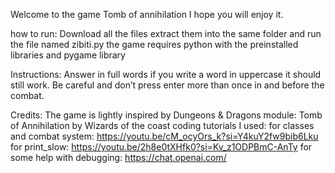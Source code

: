 Welcome to the game Tomb of annihilation I hope you will enjoy it.

how to run:
Download all the files extract them into the same folder and run the file named zibiti.py
the game requires python with the preinstalled libraries and pygame library

Instructions:
Answer in full words if you write a word in uppercase it should still work.
Be careful and don’t press enter more than once in and before the combat.

Credits: 
The game is lightly inspired by Dungeons & Dragons module: Tomb of Annihilation by Wizards of the coast
coding tutorials I used:
for classes and combat system: https://youtu.be/cM_ocyOrs_k?si=Y4kuY2fw9bib6Lku
for print_slow: https://youtu.be/2h8e0tXHfk0?si=Kv_z1ODPBmC-AnTy
for some help with debugging: https://chat.openai.com/
 

